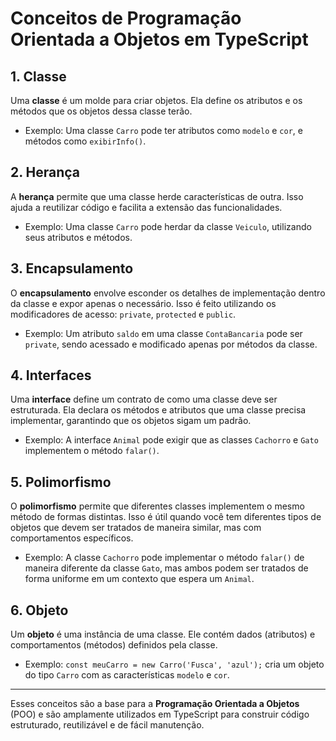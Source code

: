 # Conceitos de Programação Orientada a Objetos em TypeScript

## 1. **Classe**
Uma **classe** é um molde para criar objetos. Ela define os atributos e os métodos que os objetos dessa classe terão. 

- Exemplo: Uma classe `Carro` pode ter atributos como `modelo` e `cor`, e métodos como `exibirInfo()`.

## 2. **Herança**
A **herança** permite que uma classe herde características de outra. Isso ajuda a reutilizar código e facilita a extensão das funcionalidades.

- Exemplo: Uma classe `Carro` pode herdar da classe `Veiculo`, utilizando seus atributos e métodos.

## 3. **Encapsulamento**
O **encapsulamento** envolve esconder os detalhes de implementação dentro da classe e expor apenas o necessário. Isso é feito utilizando os modificadores de acesso: `private`, `protected` e `public`.

- Exemplo: Um atributo `saldo` em uma classe `ContaBancaria` pode ser `private`, sendo acessado e modificado apenas por métodos da classe.

## 4. **Interfaces**
Uma **interface** define um contrato de como uma classe deve ser estruturada. Ela declara os métodos e atributos que uma classe precisa implementar, garantindo que os objetos sigam um padrão.

- Exemplo: A interface `Animal` pode exigir que as classes `Cachorro` e `Gato` implementem o método `falar()`.

## 5. **Polimorfismo**
O **polimorfismo** permite que diferentes classes implementem o mesmo método de formas distintas. Isso é útil quando você tem diferentes tipos de objetos que devem ser tratados de maneira similar, mas com comportamentos específicos.

- Exemplo: A classe `Cachorro` pode implementar o método `falar()` de maneira diferente da classe `Gato`, mas ambos podem ser tratados de forma uniforme em um contexto que espera um `Animal`.

## 6. **Objeto**
Um **objeto** é uma instância de uma classe. Ele contém dados (atributos) e comportamentos (métodos) definidos pela classe.

- Exemplo: `const meuCarro = new Carro('Fusca', 'azul');` cria um objeto do tipo `Carro` com as características `modelo` e `cor`.

---

Esses conceitos são a base para a **Programação Orientada a Objetos** (POO) e são amplamente utilizados em TypeScript para construir código estruturado, reutilizável e de fácil manutenção.
